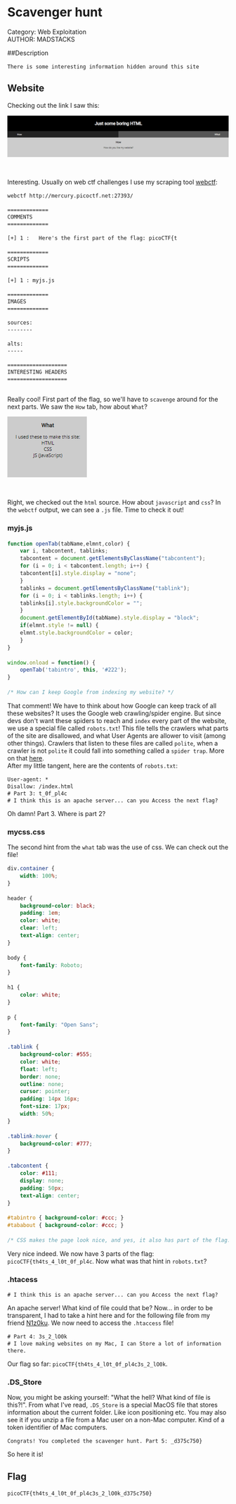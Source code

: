 # Scavenger hunt

Category: Web Exploitation </br>
AUTHOR: MADSTACKS

##Description
```
There is some interesting information hidden around this site
```

## Website

Checking out the link I saw this:
</br>

![website](./website.png)

</br>

Interesting. Usually on web ctf challenges I use my scraping tool [webctf](https://github.com/xnomas/web-ctf-help):
```
webctf http://mercury.picoctf.net:27393/

=============
COMMENTS
=============

[+] 1 :   Here's the first part of the flag: picoCTF{t

=============
SCRIPTS
=============

[+] 1 : myjs.js

=============
IMAGES
=============

sources:
--------

alts:
-----

===================
INTERESTING HEADERS
===================


```
Really cool! First part of the flag, so we'll have to `scavenge` around for the next parts. We saw the `How` tab, how about `What`?
</br>

![what](./what.png)

</br>

Right, we checked out the `html` source. How about `javascript` and `css`? In the `webctf` output, we can see a `.js` file. Time to check it out! 

### myjs.js
```js
function openTab(tabName,elmnt,color) {
    var i, tabcontent, tablinks;
    tabcontent = document.getElementsByClassName("tabcontent");
    for (i = 0; i < tabcontent.length; i++) {
	tabcontent[i].style.display = "none";
    }
    tablinks = document.getElementsByClassName("tablink");
    for (i = 0; i < tablinks.length; i++) {
	tablinks[i].style.backgroundColor = "";
    }
    document.getElementById(tabName).style.display = "block";
    if(elmnt.style != null) {
	elmnt.style.backgroundColor = color;
    }
}

window.onload = function() {
    openTab('tabintro', this, '#222');
}

/* How can I keep Google from indexing my website? */
```
That comment! We have to think about how Google can keep track of all these websites? It uses the Google web crawling/spider engine. But since devs don't want these spiders to reach and `index` every part of the website, we use a special file called `robots.txt`! This file tells the crawlers what parts of the site are disallowed, and what User Agents are allower to visit (among other things). Crawlers that listen to these files are called `polite`, when a crawler is not `polite` it could fall into something called a `spider trap`. More on that [here](https://www.techopedia.com/definition/5197/spider-trap).
</br>
After my little tangent, here are the contents of `robots.txt`:
```
User-agent: *
Disallow: /index.html
# Part 3: t_0f_pl4c
# I think this is an apache server... can you Access the next flag?
```
Oh damn! Part 3. Where is part 2?

### mycss.css

The second hint from the `what` tab was the use of css. We can check out the file! 
```css
div.container {
    width: 100%;
}

header {
    background-color: black;
    padding: 1em;
    color: white;
    clear: left;
    text-align: center;
}

body {
    font-family: Roboto;
}

h1 {
    color: white;
}

p {
    font-family: "Open Sans";
}

.tablink {
    background-color: #555;
    color: white;
    float: left;
    border: none;
    outline: none;
    cursor: pointer;
    padding: 14px 16px;
    font-size: 17px;
    width: 50%;
}

.tablink:hover {
    background-color: #777;
}

.tabcontent {
    color: #111;
    display: none;
    padding: 50px;
    text-align: center;
}

#tabintro { background-color: #ccc; }
#tababout { background-color: #ccc; }

/* CSS makes the page look nice, and yes, it also has part of the flag. Here's part 2: h4ts_4_l0 */
```
Very nice indeed. We now have 3 parts of the flag: `picoCTF{th4ts_4_l0t_0f_pl4c`. Now what was that hint in `robots.txt`?

### .htacess
```
# I think this is an apache server... can you Access the next flag?
```
An apache server! What kind of file could that be? Now... in order to be transparent, I had to take a hint here and for the following file from my friend [N1z0ku](https://github.com/N1z0ku). We now need to access the `.htaccess` file! 
```
# Part 4: 3s_2_lO0k
# I love making websites on my Mac, I can Store a lot of information there.
```
Our flag so far: `picoCTF{th4ts_4_l0t_0f_pl4c3s_2_lO0k`.

### .DS_Store

Now, you might be asking yourself: "What the hell? What kind of file is this?!". From what I've read, `.DS_Store` is a special MacOS file that stores information about the current folder. Like icon positioning etc. You may also see it if you unzip a file from a Mac user on a non-Mac computer. Kind of a token identifier of Mac computers.
```
Congrats! You completed the scavenger hunt. Part 5: _d375c750}
```
So here it is! 
## Flag

```
picoCTF{th4ts_4_l0t_0f_pl4c3s_2_lO0k_d375c750}
```